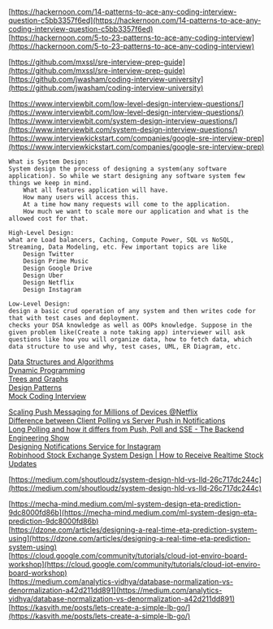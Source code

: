 


[https://hackernoon.com/14-patterns-to-ace-any-coding-interview-question-c5bb3357f6ed](https://hackernoon.com/14-patterns-to-ace-any-coding-interview-question-c5bb3357f6ed)  
[https://hackernoon.com/5-to-23-patterns-to-ace-any-coding-interview](https://hackernoon.com/5-to-23-patterns-to-ace-any-coding-interview)  


[https://github.com/mxssl/sre-interview-prep-guide](https://github.com/mxssl/sre-interview-prep-guide)  
[https://github.com/jwasham/coding-interview-university](https://github.com/jwasham/coding-interview-university)  




[https://www.interviewbit.com/low-level-design-interview-questions/](https://www.interviewbit.com/low-level-design-interview-questions/)  
[https://www.interviewbit.com/system-design-interview-questions/](https://www.interviewbit.com/system-design-interview-questions/)  
[https://www.interviewkickstart.com/companies/google-sre-interview-prep](https://www.interviewkickstart.com/companies/google-sre-interview-prep)  


```
What is System Design:
System design the process of designing a system(any software application). So while we start designing any software system few things we keep in mind.
    What all features application will have.
    How many users will access this.
    At a time how many requests will come to the application.
    How much we want to scale more our application and what is the allowed cost for that.

High-Level Design:
what are Load balancers, Caching, Compute Power, SQL vs NoSQL, Streaming, Data Modeling, etc. Few important topics are like
    Design Twitter
    Design Prime Music
    Design Google Drive
    Design Uber
    Design Netflix
    Design Instagram

Low-Level Design:
design a basic crud operation of any system and then writes code for that with test cases and deployment.
checks your DSA knowledge as well as OOPs knowledge. Suppose in the given problem like(Create a note taking app) interviewer will ask questions like how you will organize data, how to fetch data, which data structure to use and why, test cases, UML, ER Diagram, etc.
```




[Data Structures and Algorithms](https://youtube.com/playlist?list=PLliXPok7ZonkjkMqpzMTgof1yj8KNievn)  
[Dynamic Programming](https://youtube.com/playlist?list=PLliXPok7ZonkJL2Wxb8CDXsDk193wOsdc)  
[Trees and Graphs](https://youtube.com/playlist?list=PLliXPok7ZonkJ3M-LR8seehrVr6QFJuE_)  
[Design Patterns](https://youtube.com/playlist?list=PLliXPok7ZonlZJuAN0hvUnf5ovFepjxU0)  
[Mock Coding Interview](https://youtube.com/playlist?list=PLliXPok7Zonn3pcQp2TzNYnIKq1jPoLM8)  







[Scaling Push Messaging for Millions of Devices @Netflix](https://youtu.be/6w6E_B55p0E)  
[Difference between Client Polling vs Server Push in Notifications](https://youtu.be/8D1NAezC-Dk)  
[Long Polling and how it differs from Push, Poll and SSE - The Backend Engineering Show](https://youtu.be/J0okraIFPJ0)  
[Designing Notifications Service for Instagram](https://youtu.be/kIP8L-CSl2Y)  
[Robinhood Stock Exchange System Design | How to Receive Realtime Stock Updates](https://youtu.be/gQfaWHOrITI)  



[https://medium.com/shoutloudz/system-design-hld-vs-lld-26c717dc244c](https://medium.com/shoutloudz/system-design-hld-vs-lld-26c717dc244c)  





[https://mecha-mind.medium.com/ml-system-design-eta-prediction-9dc8000fd86b](https://mecha-mind.medium.com/ml-system-design-eta-prediction-9dc8000fd86b)  
[https://dzone.com/articles/designing-a-real-time-eta-prediction-system-using](https://dzone.com/articles/designing-a-real-time-eta-prediction-system-using)  
[https://cloud.google.com/community/tutorials/cloud-iot-enviro-board-workshop](https://cloud.google.com/community/tutorials/cloud-iot-enviro-board-workshop)  
[https://medium.com/analytics-vidhya/database-normalization-vs-denormalization-a42d211dd891](https://medium.com/analytics-vidhya/database-normalization-vs-denormalization-a42d211dd891)  
[https://kasvith.me/posts/lets-create-a-simple-lb-go/](https://kasvith.me/posts/lets-create-a-simple-lb-go/)  



